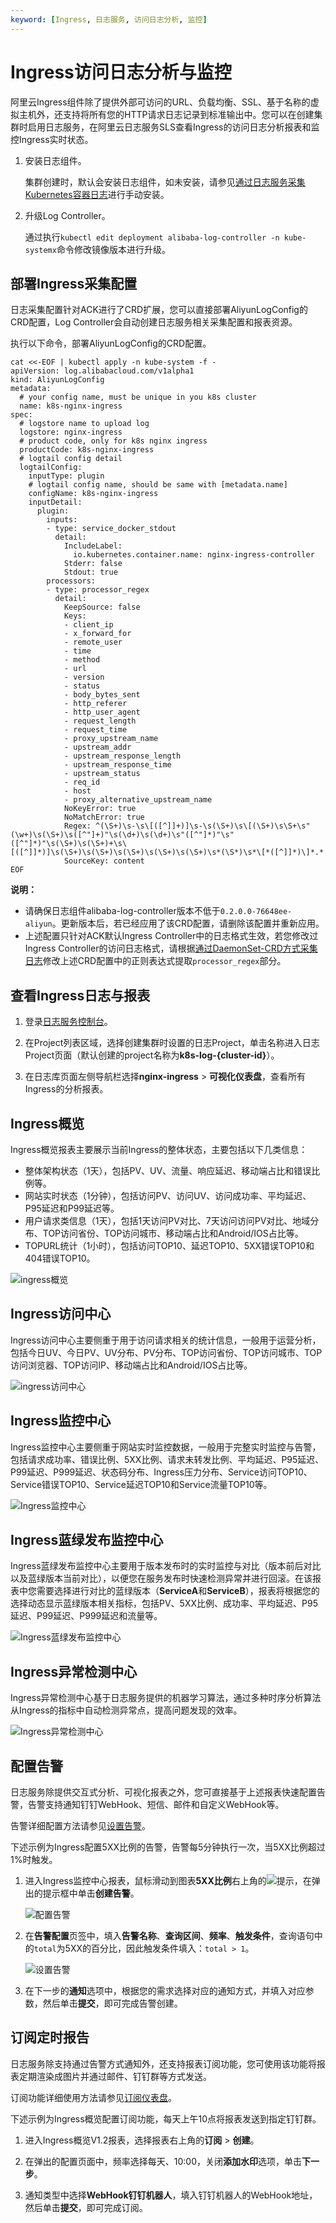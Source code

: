 ```yaml
---
keyword: [Ingress, 日志服务, 访问日志分析, 监控]
---
```


# Ingress访问日志分析与监控

阿里云Ingress组件除了提供外部可访问的URL、负载均衡、SSL、基于名称的虚拟主机外，还支持将所有您的HTTP请求日志记录到标准输出中。您可以在创建集群时启用日志服务，在阿里云日志服务SLS查看Ingress的访问日志分析报表和监控Ingress实时状态。

1.  安装日志组件。

    集群创建时，默认会安装日志组件，如未安装，请参见[通过日志服务采集Kubernetes容器日志](/intl.zh-CN/Kubernetes集群用户指南/可观测性/日志管理/通过日志服务采集Kubernetes容器日志.md)进行手动安装。

2.  升级Log Controller。

    通过执行`kubectl edit deployment alibaba-log-controller -n kube-systemx`命令修改镜像版本进行升级。


## 部署Ingress采集配置

日志采集配置针对ACK进行了CRD扩展，您可以直接部署AliyunLogConfig的CRD配置，Log Controller会自动创建日志服务相关采集配置和报表资源。

执行以下命令，部署AliyunLogConfig的CRD配置。

```
cat <<-EOF | kubectl apply -n kube-system -f -
apiVersion: log.alibabacloud.com/v1alpha1
kind: AliyunLogConfig
metadata:
  # your config name, must be unique in you k8s cluster
  name: k8s-nginx-ingress
spec:
  # logstore name to upload log
  logstore: nginx-ingress
  # product code, only for k8s nginx ingress
  productCode: k8s-nginx-ingress
  # logtail config detail
  logtailConfig:
    inputType: plugin
    # logtail config name, should be same with [metadata.name]
    configName: k8s-nginx-ingress
    inputDetail:
      plugin:
        inputs:
        - type: service_docker_stdout
          detail:
            IncludeLabel:
              io.kubernetes.container.name: nginx-ingress-controller
            Stderr: false
            Stdout: true
        processors:
        - type: processor_regex
          detail:
            KeepSource: false
            Keys:
            - client_ip
            - x_forward_for
            - remote_user
            - time
            - method
            - url
            - version
            - status
            - body_bytes_sent
            - http_referer
            - http_user_agent
            - request_length
            - request_time
            - proxy_upstream_name
            - upstream_addr
            - upstream_response_length
            - upstream_response_time
            - upstream_status
            - req_id
            - host
            - proxy_alternative_upstream_name
            NoKeyError: true
            NoMatchError: true
            Regex: ^(\S+)\s-\s\[([^]]+)]\s-\s(\S+)\s\[(\S+)\s\S+\s"(\w+)\s(\S+)\s([^"]+)"\s(\d+)\s(\d+)\s"([^"]*)"\s"([^"]*)"\s(\S+)\s(\S+)+\s\[([^]]*)]\s(\S+)\s(\S+)\s(\S+)\s(\S+)\s(\S+)\s*(\S*)\s*\[*([^]]*)\]*.*
            SourceKey: content
EOF
```

**说明：**

-   请确保日志组件alibaba-log-controller版本不低于`0.2.0.0-76648ee-aliyun`。更新版本后，若已经应用了该CRD配置，请删除该配置并重新应用。
-   上述配置只针对ACK默认Ingress Controller中的日志格式生效，若您修改过Ingress Controller的访问日志格式，请根据[通过DaemonSet-CRD方式采集日志](/intl.zh-CN/数据采集/Logtail采集/采集容器日志/通过DaemonSet-CRD方式采集日志.md)修改上述CRD配置中的正则表达式提取`processor_regex`部分。

## 查看Ingress日志与报表

1.  登录[日志服务控制台](https://sls.console.aliyun.com)。

2.  在Project列表区域，选择创建集群时设置的日志Project，单击名称进入日志Project页面（默认创建的project名称为**k8s-log-\{cluster-id\}**）。

3.  在日志库页面左侧导航栏选择**nginx-ingress** \> **可视化仪表盘**，查看所有Ingress的分析报表。


## Ingress概览

Ingress概览报表主要展示当前Ingress的整体状态，主要包括以下几类信息：

-   整体架构状态（1天），包括PV、UV、流量、响应延迟、移动端占比和错误比例等。
-   网站实时状态（1分钟），包括访问PV、访问UV、访问成功率、平均延迟、P95延迟和P99延迟等。
-   用户请求类信息（1天），包括1天访问PV对比、7天访问访问PV对比、地域分布、TOP访问省份、TOP访问城市、移动端占比和Android/IOS占比等。
-   TOPURL统计（1小时），包括访问TOP10、延迟TOP10、5XX错误TOP10和404错误TOP10。

![ingress概览](https://static-aliyun-doc.oss-accelerate.aliyuncs.com/assets/img/zh-CN/8973321161/p40696.png)

## Ingress访问中心

Ingress访问中心主要侧重于用于访问请求相关的统计信息，一般用于运营分析，包括今日UV、今日PV、UV分布、PV分布、TOP访问省份、TOP访问城市、TOP访问浏览器、TOP访问IP、移动端占比和Android/IOS占比等。

![ingress访问中心](https://static-aliyun-doc.oss-accelerate.aliyuncs.com/assets/img/zh-CN/7285659951/p40704.png)

## Ingress监控中心

Ingress监控中心主要侧重于网站实时监控数据，一般用于完整实时监控与告警，包括请求成功率、错误比例、5XX比例、请求未转发比例、平均延迟、P95延迟、P99延迟、P999延迟、状态码分布、Ingress压力分布、Service访问TOP10、Service错误TOP10、Service延迟TOP10和Service流量TOP10等。

![Ingress监控中心](https://static-aliyun-doc.oss-accelerate.aliyuncs.com/assets/img/zh-CN/8285659951/p40705.png)

## Ingress蓝绿发布监控中心

Ingress蓝绿发布监控中心主要用于版本发布时的实时监控与对比（版本前后对比以及蓝绿版本当前对比），以便您在服务发布时快速检测异常并进行回滚。在该报表中您需要选择进行对比的蓝绿版本（**ServiceA**和**ServiceB**），报表将根据您的选择动态显示蓝绿版本相关指标，包括PV、5XX比例、成功率、平均延迟、P95延迟、P99延迟、P999延迟和流量等。

![Ingress蓝绿发布监控中心](https://static-aliyun-doc.oss-accelerate.aliyuncs.com/assets/img/zh-CN/8285659951/p40706.png)

## Ingress异常检测中心

Ingress异常检测中心基于日志服务提供的机器学习算法，通过多种时序分析算法从Ingress的指标中自动检测异常点，提高问题发现的效率。

![Ingress异常检测中心](https://static-aliyun-doc.oss-accelerate.aliyuncs.com/assets/img/zh-CN/8285659951/p40707.png)

## 配置告警

日志服务除提供交互式分析、可视化报表之外，您可直接基于上述报表快速配置告警，告警支持通知钉钉WebHook、短信、邮件和自定义WebHook等。

告警详细配置方法请参见[设置告警](/intl.zh-CN/可视化与告警/告警/设置告警.md)。

下述示例为Ingress配置5XX比例的告警，告警每5分钟执行一次，当5XX比例超过1%时触发。

1.  进入Ingress监控中心报表，鼠标滑动到图表**5XX比例**右上角的![提示](https://static-aliyun-doc.oss-accelerate.aliyuncs.com/assets/img/zh-CN/8973321161/p229419.png)，在弹出的提示框中单击**创建告警**。

    ![配置告警](https://static-aliyun-doc.oss-accelerate.aliyuncs.com/assets/img/zh-CN/9285659951/p40708.png)

2.  在**告警配置**页签中，填入**告警名称**、**查询区间**、**频率**、**触发条件**，查询语句中的`total`为5XX的百分比，因此触发条件填入：`total > 1`。

    ![设置告警](https://static-aliyun-doc.oss-accelerate.aliyuncs.com/assets/img/zh-CN/9285659951/p40709.png)

3.  在下一步的**通知**选项中，根据您的需求选择对应的通知方式，并填入对应参数，然后单击**提交**，即可完成告警创建。


## 订阅定时报告

日志服务除支持通过告警方式通知外，还支持报表订阅功能，您可使用该功能将报表定期渲染成图片并通过邮件、钉钉群等方式发送。

订阅功能详细使用方法请参见[订阅仪表盘](/intl.zh-CN/可视化与告警/仪表盘/订阅仪表盘.md)。

下述示例为Ingress概览配置订阅功能，每天上午10点将报表发送到指定钉钉群。

1.  进入Ingress概览V1.2报表，选择报表右上角的**订阅** \> **创建**。

2.  在弹出的配置页面中，频率选择每天、10:00，关闭**添加水印**选项，单击**下一步**。

3.  通知类型中选择**WebHook钉钉机器人**，填入钉钉机器人的WebHook地址，然后单击**提交**，即可完成订阅。


